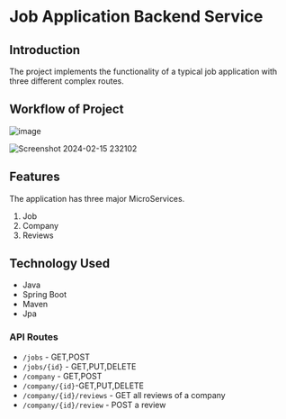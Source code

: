 # Job Application Backend Service

## Introduction

The project implements the functionality of a typical job application with three different complex routes.

## Workflow of Project

![image](https://github.com/kdotambuj/job-application/assets/72080288/43fc6edb-dc1d-41ae-82d8-e82a06b81d6a)


![Screenshot 2024-02-15 232102](https://github.com/kdotambuj/job-application/assets/72080288/16d44adf-4b45-4a7c-bb72-80e96e2da447)

## Features 

The application has three major MicroServices.
1. Job
2. Company
3. Reviews

## Technology Used
- Java
- Spring Boot
- Maven
- Jpa

### API Routes
- `/jobs` - GET,POST
- `/jobs/{id}` - GET,PUT,DELETE
- `/company` - GET,POST
- `/company/{id}`-GET,PUT,DELETE
- `/company/{id}/reviews` - GET all reviews of a company
- `/company/{id}/review` - POST a review 






